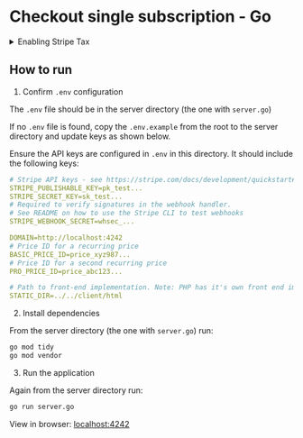 # Checkout single subscription - Go

<details>
<summary>Enabling Stripe Tax</summary>

   In the [`server.go`](./server.go) file you will find the following code commented out
   ```go
   // AutomaticTax: &stripe.CheckoutSessionAutomaticTaxParams{Enabled: stripe.Bool(true)},
   ```

   Uncomment this line of code and the sales tax will be automatically calculated during the checkout.

   Make sure you previously went through the set up of Stripe Tax: [Set up Stripe Tax](https://stripe.com/docs/tax/set-up) and you have your products and prices updated with tax behavior and optionally tax codes: [Docs - Update your Products and Prices](https://stripe.com/docs/tax/checkout#product-and-price-setup)
</details>

## How to run

1. Confirm `.env` configuration

The `.env` file should be in the server directory (the one with `server.go`)

If no `.env` file is found, copy the `.env.example` from the root to the server directory
and update keys as shown below.


Ensure the API keys are configured in `.env` in this directory. It should
include the following keys:

```yaml
# Stripe API keys - see https://stripe.com/docs/development/quickstart#api-keys
STRIPE_PUBLISHABLE_KEY=pk_test...
STRIPE_SECRET_KEY=sk_test...
# Required to verify signatures in the webhook handler.
# See README on how to use the Stripe CLI to test webhooks
STRIPE_WEBHOOK_SECRET=whsec_...

DOMAIN=http://localhost:4242
# Price ID for a recurring price
BASIC_PRICE_ID=price_xyz987...
# Price ID for a second recurring price
PRO_PRICE_ID=price_abc123...

# Path to front-end implementation. Note: PHP has it's own front end implementation.
STATIC_DIR=../../client/html
```

2. Install dependencies

From the server directory (the one with `server.go`) run:

```sh
go mod tidy
go mod vendor
```

3. Run the application

Again from the server directory run:

```sh
go run server.go
```

View in browser: [localhost:4242](http://localhost:4242)
